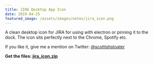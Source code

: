 ```yaml
---
title: JIRA Desktop App Icon
date: 2019-04-25
featured_image: /assets/images/notes/jira_icon.png
---
```


A clean desktop icon for JIRA for using with electron or pinning it to the dock. The icon sits perfectly next to the Chrome, Spotify etc.

If you like it, give me a mention on Twitter: [@scottishstoater](https://www.twitter.com/@scottishstoater)

**Get the files: [jira_icon.zip](/assets/static/jira_icon_chriscollins.me.zip)**